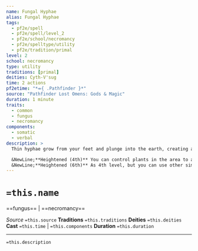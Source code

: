 ```yaml
---
name: Fungal Hyphae
alias: Fungal Hyphae
tags:
  - pf2e/spell
  - pf2e/spell/level_2
  - pf2e/school/necromancy
  - pf2e/spelltype/utility
  - pf2e/tradition/primal
level: 2
school: necromancy
type: utility
traditions: [primal]
deities: Cyth-V'sug
time: 2 actions
pf2etime: "*⬺{ .Pathfinder }*"
source: "Pathfinder Lost Omens: Gods & Magic"
duration: 1 minute
traits:
  - common
  - fungus
  - necromancy
components:
  - somatic
  - verbal
description: >
  Thin hyphae grow from your feet and plunge into the earth, creating a symbiotic fungal network that attaches to plants within 30 feet and connects you to their root systems. You gain an imprecise tremorsense allowing you to sense anything directly touching plants within that distance. If you move, the hyphae snap and the spell ends.

  &NewLine;**Heightened (4th)** You can control plants in the area to a small degree, allowing you to make Strikes with tree branches, exposed roots, or similarly solid plants. To do so, you use a Strike action, but you can Strike any creature you can detect with your tremorsense. These are melee spell attacks that deal 2d8 bludgeoning damage plus your spellcasting ability modifier. Unusual plants, such as thorny vines, might deal a different type of damage at the GM's discretion. You can't make any other attacks through these plants, or take any other actions through them, other than these Strikes.
  &NewLine;**Heightened (6th)** As 4th level, but you can use other simple manipulate actions through the plants, including having a branch pick an object up or open a door, though more complex actions, such as picking a lock or disabling a trap, remain impossible.
---
```

# `=this.name`
==fungus== | ==necromancy==

*Source* `=this.source`
**Traditions** `=this.traditions`
**Deities** `=this.deities`
**Cast** `=this.time` | `=this.components`
**Duration** `=this.duration`

***
`=this.description`